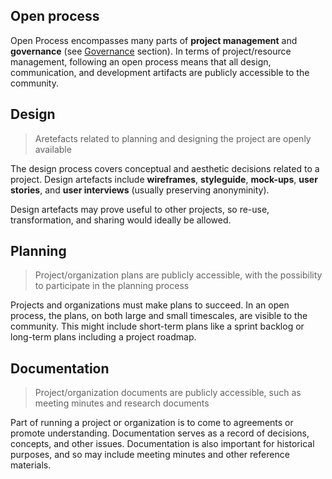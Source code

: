 ## Open process

Open Process encompasses many parts of **project management** and **governance** \(see [Governance](/open-and-participatory/governance.md) section\). In terms of project/resource management, following an open process means that all design, communication, and development artifacts are publicly accessible to the community.

## Design

> Aretefacts related to planning and designing the project are openly available

The design process covers conceptual and aesthetic decisions related to a project. Design artefacts include **wireframes**, **styleguide**, **mock-ups**, **user stories**, and **user interviews** \(usually preserving anonyminity\).

Design artefacts may prove useful to other projects, so re-use, transformation, and sharing would ideally be allowed.

## Planning

> Project/organization plans are publicly accessible, with the possibility to participate in the planning process

Projects and organizations must make plans to succeed. In an open process, the plans, on both large and small timescales, are visible to the community. This might include short-term plans like a sprint backlog or long-term plans including a project roadmap.

## Documentation

> Project/organization documents are publicly accessible, such as meeting minutes and research documents

Part of running a project or organization is to come to agreements or promote understanding. Documentation serves as a record of decisions, concepts, and other issues. Documentation is also important for historical purposes, and so may include meeting minutes and other reference materials.

